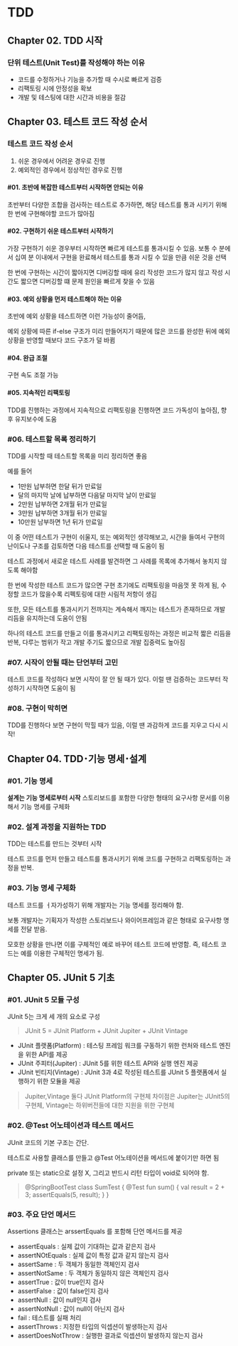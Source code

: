 # TDD

## Chapter 02. TDD 시작
### 단위 테스트(Unit Test)를 작성해야 하는 이유
* 코드를 수정하거나 기능을 추가할 때 수시로 빠르게 검증
* 리팩토링 시에 안정성을 확보
* 개발 및 테스팅에 대한 시간과 비용을 절감

## Chapter 03. 테스트 코드 작성 순서
### 테스트 코드 작성 순서
1. 쉬운 경우에서 어려운 경우로 진행
2. 예외적인 경우에서 정상적인 경우로 진행

#### #01. 초반에 복잡한 테스트부터 시작하면 안되는 이유
초반부터 다양한 조합을 검사하는 테스트로 추가하면,
해당 테스트를 통과 시키기 위해 한 번에 구현해야할 코드가 많아짐

#### #02. 구현하기 쉬운 테스트부터 시작하기
가장 구현하기 쉬운 경우부터 시작하면 빠르게 테스트를 통과시킬 수 있음.
보통 수 분에서 십여 분 이내에서 구현을 완료해서 테스트를 통과 시킬 수 있을 만큼 쉬운 것을 선택

한 번에 구현하는 시간이 짧아지면 디버깅할 때에 유리
작성한 코드가 많지 않고 작성 시간도 짧으면 디버깅할 떄 문제 원인을 빠르게 찾을 수 있음

#### #03. 예외 상황을 먼저 테스트해야 하는 이유
초반에 예외 상황을 테스트하면 이런 가능성이 줄어듬,

예외 상황에 따른 if-else 구조가 미리 만들어지기 때문에 많은 코드를 완성한 뒤에 
예외 상황을 반영할 때보다 코드 구조가 덜 바뀜

#### #04. 완급 조절
구현 속도 조절 가능

#### #05. 지속적인 리팩토링
TDD를 진행하는 과정에서 지속적으로 리팩토링을 진행하면 코드 가독성이 높아짐, 향후 유지보수에 도움

### #06. 테스트할 목록 정리하기
TDD를 시작할 때 테스트할 목록을 미리 정리하면 좋음

예를 들어

- 1만원 납부하면 한달 뒤가 만료일
- 달의 마지막 날에 납부하면 다음달 마지막 날이 만료일
- 2만원 납부하면 2개월 뒤가 만료일
- 3만원 납부하면 3개월 뒤가 만료일
- 10만원 남부하면 1년 뒤가 만료일

이 중 어떤 테스트가 구현이 쉬울지, 또는 예외적인 생각해보고, 
시간을 들여서 구현의 난이도나 구조를 검토하면 다음 테스트를 선택할 때 도움이 됨

테스트 과정에서 새로운 테스트 사례를 발견하면 그 사례를 목록에 추가해서 놓치지 않도록 해야함

한 번에 작성한 테스트 코드가 많으면 구현 초기에도 리팩토링을 마음껏 못 하게 됨, 
수정할 코드가 많을수록 리펙토링에 대한 시림적 저항이 생김

또한, 모든 테스트를 통과시키기 전까지는 계속해서 깨지는 테스트가 존재하므로 개발 리듬을 유지하는데 도움이 안됨

하나의 테스트 코드를 만들고 이를 통과시키고 리팩토링하는 과정은 비교적 짧은 리듬을 반복, 
다루는 범위가 작고 개발 주기도 짧으므로 개발 집중력도 높아짐

### #07. 시작이 안될 때는 단언부터 고민
테스트 코드를 작성하다 보면 시작이 잘 안 될 때가 있다.
이럴 땐 검증하는 코드부터 작성하기 시작하면 도움이 됨

### #08. 구현이 막히면
TDD를 진행하다 보면 구현이 막힐 때가 있음,
이럴 땐 과감하게 코드를 지우고 다시 시작!

## Chapter 04. TDD･기능 명세･설계
### #01. 기능 명세
**설계는 기능 명세로부터 시작**
스토리보드를 포함한 다양한 형태의 요구사항 문서를 이용해서 기능 명세를 구체화

### #02. 설계 과정을 지원하는 TDD

TDD는 테스트를 만드는 것부터 시작

테스트 코드를 먼저 만들고 테스트를 통과시키기 위해 코드를 구현하고 리팩토링하는 과정을 반복.

### #03. 기능 명세 구체화

테스트 코드를 ㅓ자가성하기 위해 개발자는 기능 명세를 정리해야 함.

보통 개발자는 기획자가 작성한 스토리보드나 와이어프레임과 같은 형태로 요구사항 명세를 전달 받음.

모호한 상황을 만나면 이를 구체적인 예로 바꾸어 테스트 코드에 반영함.
즉, 테스트 코드는 예를 이용한 구체적인 명세가 됨.

## Chapter 05. JUnit 5 기초
### #01. JUnit 5 모듈 구성
JUnit 5는 크게 세 개의 요소로 구성
>JUnit 5 =  JUnit Platform + JUnit Jupiter + JUnit Vintage

- JUnit 플랫폼(Platform) : 테스팅 프레임 워크를 구동하기 위한 런처와 테스트 엔진을 위한 API를 제공
- JUnit 주피터(Jupiter) : JUnit 5를 위한 테스트 API와 실행 엔진 제공
- JUnit 빈티지(Vintage) : JUnit 3과 4로 작성된 테스트를 JUnit 5 플랫폼에서 실행하기 위한 모듈을 제공

>Jupiter,Vintage 둘다 JUnit Platform의 구현체
차이점은 Jupiter는 JUnit5의 구현체, Vintage는 하위버전들에 대한 지원을 위한 구현체

### #02. @Test 어노테이션과 테스트 메서드
JUnit 코드의 기본 구조는 간단.

테스트로 사용할 클래스를 만들고 @Test 어노테이션을 메서드에 붙이기만 하면 됨

private 또는 static으로 설정 X, 그리고 반드시 리턴 타입이 void로 되어야 함.

>@SpringBootTest
    class SumTest {
    @Test
    fun sum() {
        val result = 2 + 3;
        assertEquals(5, result);
    }
}

### #03. 주요 단언 메서드
Assertions 클래스는 arssertEquals 를 포함해 단언 메서드를 제공

- assertEquals : 실제 값이 기대하는 값과 같은지 검사
- assertNOtEquals : 실제 값이 특정 값과 같지 않는지 검사
- assertSame : 두 객체가 동일한 객체인지 검사
- assertNotSame : 두 객체가 동일하지 않은 객체인지 검사
- assertTrue : 값이 true인지 검사
- assertFalse : 값이 false인지 검사
- assertNull : 값이 null인지 검사
- assertNotNull : 값이 null이 아닌지 검사
- fail : 테스트를 실패 처리
- assertThrows : 지정한 타입의 익셉션이 발생하는지 검사
- assertDoesNotThrow : 실행한 결과로 익셉션이 발생하지 않는지 검사




